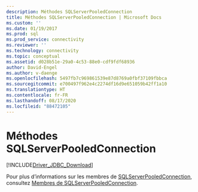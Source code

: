 ```yaml
---
description: Méthodes SQLServerPooledConnection
title: Méthodes SQLServerPooledConnection | Microsoft Docs
ms.custom: ''
ms.date: 01/19/2017
ms.prod: sql
ms.prod_service: connectivity
ms.reviewer: ''
ms.technology: connectivity
ms.topic: conceptual
ms.assetid: d028b51e-29a0-4c53-88e0-cdf9fdf68936
author: David-Engel
ms.author: v-daenge
ms.openlocfilehash: 5497fb7c969861539e87d8769a0fbf37109fbbca
ms.sourcegitcommit: e700497f962e4c2274df16d9e651059b42ff1a10
ms.translationtype: HT
ms.contentlocale: fr-FR
ms.lasthandoff: 08/17/2020
ms.locfileid: "88472105"
---
```

# <a name="sqlserverpooledconnection-methods"></a>Méthodes SQLServerPooledConnection
[!INCLUDE[Driver_JDBC_Download](../../../includes/driver_jdbc_download.md)]

  Pour plus d’informations sur les membres de [SQLServerPooledConnection](../../../connect/jdbc/reference/sqlserverpooledconnection-class.md), consultez [Membres de SQLServerPooledConnection](../../../connect/jdbc/reference/sqlserverpooledconnection-members.md).  
  
  
